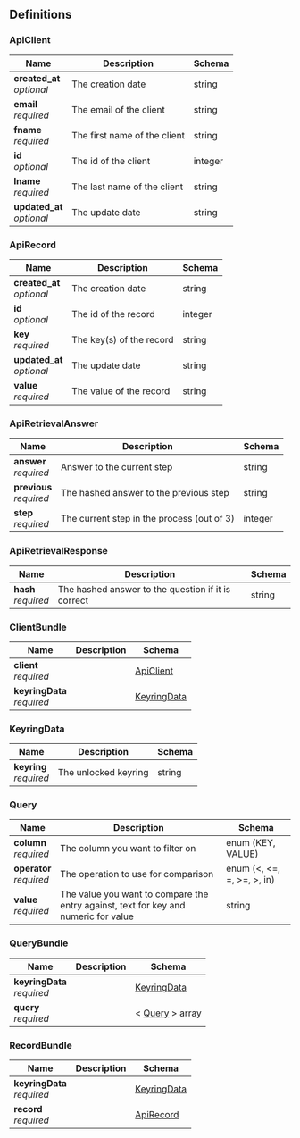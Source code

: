 
<a name="definitions"></a>
## Definitions

<a name="apiclient"></a>
### ApiClient

|Name|Description|Schema|
|---|---|---|
|**created_at**  <br>*optional*|The creation date|string|
|**email**  <br>*required*|The email of the client|string|
|**fname**  <br>*required*|The first name of the client|string|
|**id**  <br>*optional*|The id of the client|integer|
|**lname**  <br>*required*|The last name of the client|string|
|**updated_at**  <br>*optional*|The update date|string|


<a name="apirecord"></a>
### ApiRecord

|Name|Description|Schema|
|---|---|---|
|**created_at**  <br>*optional*|The creation date|string|
|**id**  <br>*optional*|The id of the record|integer|
|**key**  <br>*required*|The key(s) of the record|string|
|**updated_at**  <br>*optional*|The update date|string|
|**value**  <br>*required*|The value of the record|string|


<a name="apiretrievalanswer"></a>
### ApiRetrievalAnswer

|Name|Description|Schema|
|---|---|---|
|**answer**  <br>*required*|Answer to the current step|string|
|**previous**  <br>*required*|The hashed answer to the previous step|string|
|**step**  <br>*required*|The current step in the process (out of 3)|integer|


<a name="apiretrievalresponse"></a>
### ApiRetrievalResponse

|Name|Description|Schema|
|---|---|---|
|**hash**  <br>*required*|The hashed answer to the question if it is correct|string|


<a name="clientbundle"></a>
### ClientBundle

|Name|Description|Schema|
|---|---|---|
|**client**  <br>*required*||[ApiClient](#apiclient)|
|**keyringData**  <br>*required*||[KeyringData](#keyringdata)|


<a name="keyringdata"></a>
### KeyringData

|Name|Description|Schema|
|---|---|---|
|**keyring**  <br>*required*|The unlocked keyring|string|


<a name="query"></a>
### Query

|Name|Description|Schema|
|---|---|---|
|**column**  <br>*required*|The column you want to filter on|enum (KEY, VALUE)|
|**operator**  <br>*required*|The operation to use for comparison|enum (<, <=, =, >=, >, in)|
|**value**  <br>*required*|The value you want to compare the entry against, text for key and numeric for value|string|


<a name="querybundle"></a>
### QueryBundle

|Name|Description|Schema|
|---|---|---|
|**keyringData**  <br>*required*||[KeyringData](#keyringdata)|
|**query**  <br>*required*||< [Query](#query) > array|


<a name="recordbundle"></a>
### RecordBundle

|Name|Description|Schema|
|---|---|---|
|**keyringData**  <br>*required*||[KeyringData](#keyringdata)|
|**record**  <br>*required*||[ApiRecord](#apirecord)|



